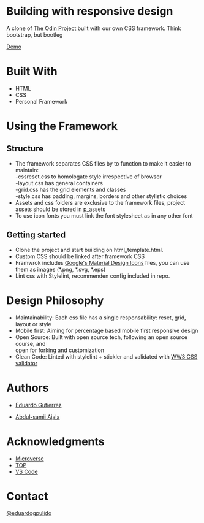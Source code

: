 # Building with responsive design

A clone of [The Odin Project](https://www.theodinproject.com/courses/html5-and-css3#basic-html-page-structure) built with our own CSS framework. Think bootstrap, but bootleg 

[Demo](https://raw.githack.com/fedgut/web_framework/create_framework/styles_display.html)

# Built With

- HTML
- CSS
- Personal Framework

# Using the Framework

## Structure

- The framework separates CSS files by to function to make it easier to maintain:
  <br>-cssreset.css to homologate style irrespective of browser
  <br>-layout.css has general containers
  <br>-grid.css has the grid elements and classes
  <br>-style.css has padding, margins, borders and other stylistic choices<br>
- Assets and css folders are exclusive to the framework files, project assets should be stored in p_assets
- To use icon fonts you must link the font stylesheet as in any other font

## Getting started

- Clone the project and start building on html_template.html.
- Custom CSS should be linked after framework CSS
- Framwrok includes [Google's Material Design Icons](https://material.io/resources/icons/?style=baseline) files, you can use them as images (*.png, *.svg, *.eps)
- Lint css with Stylelint, recommenden config included in repo. 

# Design Philosophy

- Maintainability: Each css file has a single responsability: reset, grid, layout or style
- Mobile first: Aiming for percentage based mobile first responsive design
- Open Source: Built with open source tech, following an open source course, and  
  open for forking and customization
- Clean Code: Linted with stylelint + stickler and validated with [WW3 CSS validator](https://duckduckgo.com/?t=lm&q=ww3+css+validator&ia=web) 

# Authors

- [Eduardo Gutierrez](https://github.com/fedgut) 

- [Abdul-samii Ajala](https://github.com/jalasem)

# Acknowledgments

- [Microverse](https://microverse.org)
- [TOP](https://www.theodinproject.com/courses/html5-and-css3#basic-html-page-structure)
- [VS Code](https://code.visualstudio.com/)

# Contact

[@eduardogpulido](https://twitter.com/eduardogpulido)
